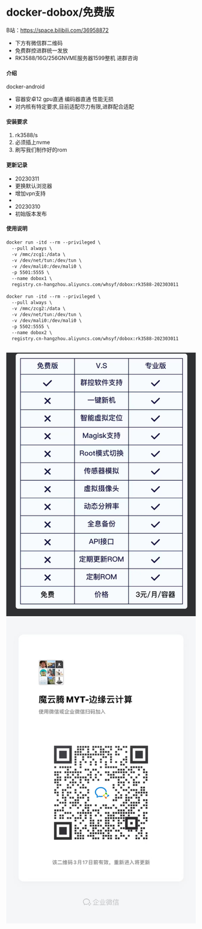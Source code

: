 # docker-dobox/免费版
B站：https://space.bilibili.com/36958872

- 下方有微信群二维码
- 免费群控进群统一发放
- RK3588/16G/256GNVME服务器1599整机 进群咨询

#### 介绍
docker-android 
- 容器安卓12 gpu直通 编码器直通 性能无损
- 对内核有特定要求,目前适配尽力有限,进群配合适配


#### 安装要求

1.  rk3588/s
2.  必须插上nvme
3.  刷写我们制作好的rom

#### 更新记录

- 20230311
- 更换默认浏览器
- 增加vpn支持
- 
- 20230310
- 初始版本发布

#### 使用说明

```
docker run -itd --rm --privileged \
  --pull always \
  -v /mmc/zcg1:/data \
  -v /dev/net/tun:/dev/tun \
  -v /dev/mali0:/dev/mali0 \
  -p 5501:5555 \
  --name dobox1 \
  registry.cn-hangzhou.aliyuncs.com/whsyf/dobox:rk3588-202303011
  
docker run -itd --rm --privileged \
  --pull always \
  -v /mmc/zcg2:/data \
  -v /dev/net/tun:/dev/tun \
  -v /dev/mali0:/dev/mali0 \
  -p 5502:5555 \
  --name dobox2 \
  registry.cn-hangzhou.aliyuncs.com/whsyf/dobox:rk3588-202303011
  
```
![输入图片说明](jpg/91095e5d10c5d87b133256071a5b7df.jpg)
![输入图片说明](jpg/47a5856531f39607259ff7534bf11b0.jpg)